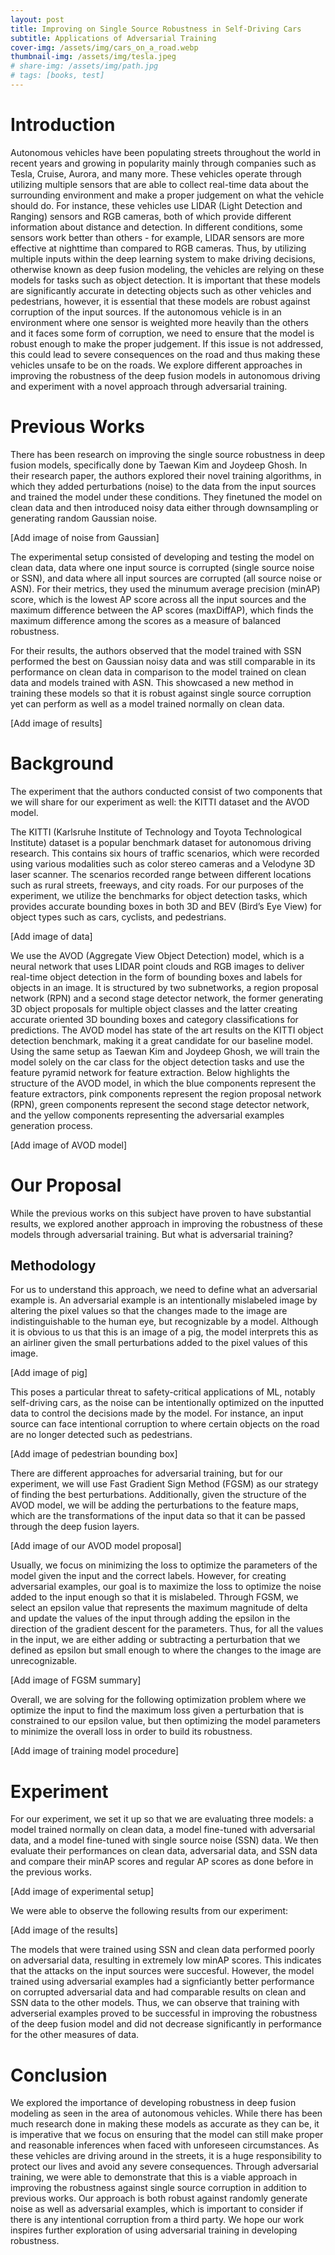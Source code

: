 ```yaml
---
layout: post
title: Improving on Single Source Robustness in Self-Driving Cars
subtitle: Applications of Adversarial Training 
cover-img: /assets/img/cars_on_a_road.webp
thumbnail-img: /assets/img/tesla.jpeg
# share-img: /assets/img/path.jpg
# tags: [books, test]
---
```


# Introduction

Autonomous vehicles have been populating streets throughout the world in recent years and growing in popularity mainly through companies such as Tesla, Cruise, Aurora, and many more. These vehicles operate through utilizing multiple sensors that are able to collect real-time data about the surrounding environment and make a proper judgement on what the vehicle should do. For instance, these vehicles use LIDAR (Light Detection and Ranging) sensors and RGB cameras, both of which provide different information about distance and detection. In different conditions, some sensors work better than others - for example, LIDAR sensors are more effective at nighttime than compared to RGB cameras. Thus, by utilizing multiple inputs within the deep learning system to make driving decisions, otherwise known as deep fusion modeling, the vehicles are relying on these models for tasks such as object detection. It is important that these models are significantly accurate in detecting objects such as other vehicles and pedestrians, however, it is essential that these models are robust against corruption of the input sources. If the autonomous vehicle is in an environment where one sensor is weighted more heavily than the others and it faces some form of corruption, we need to ensure that the model is robust enough to make the proper judgement. If this issue is not addressed, this could lead to severe consequences on the road and thus making these vehicles unsafe to be on the roads. We explore different approaches in improving the robustness of the deep fusion models in autonomous driving and experiment with a novel approach through adversarial training.

# Previous Works

There has been research on improving the single source robustness in deep fusion models, specifically done by Taewan Kim and Joydeep Ghosh. In their research paper, the authors explored their novel training algorithms, in which they added perturbations (noise) to the data from the input sources and trained the model under these conditions. They finetuned the model on clean data and then introduced noisy data either through downsampling or generating random Gaussian noise. 

[Add image of noise from Gaussian]

The experimental setup consisted of developing and testing the model on clean data, data where one input source is corrupted (single source noise or SSN), and data where all input sources are corrupted (all source noise or ASN). For their metrics, they used the minumum average precision (minAP) score, which is the lowest AP score across all the input sources and the maximum difference between the AP scores (maxDiffAP), which finds the maximum difference among the scores as a measure of balanced robustness.

For their results, the authors observed that the model trained with SSN performed the best on Gaussian noisy data and was still comparable in its performance on clean data in comparison to the model trained on clean data and models trained with ASN. This showcased a new method in training these models so that it is robust against single source corruption yet can perform as well as a model trained normally on clean data. 

[Add image of results]

# Background

The experiment that the authors conducted consist of two components that we will share for our experiment as well: the KITTI dataset and the AVOD model. 

The KITTI (Karlsruhe Institute of Technology and Toyota Technological Institute) dataset is a popular benchmark dataset for autonomous driving research. This contains six hours of traffic scenarios, which were recorded using various modalities such as color stereo cameras and a Velodyne 3D laser scanner. The scenarios recorded range between different locations such as rural streets, freeways, and city roads. For our purposes of the experiment, we utilize the benchmarks for object detection tasks, which provides accurate bounding boxes in both 3D and BEV (Bird’s Eye View) for object types such as cars, cyclists, and pedestrians. 

[Add image of data]

We use the AVOD (Aggregate View Object Detection) model, which is a neural network that uses LIDAR point clouds and RGB images to deliver real-time object detection in the form of bounding boxes and labels for objects in an image. It is structured by two subnetworks, a region proposal network (RPN) and a second stage detector network, the former generating 3D object proposals for multiple object classes and the latter creating accurate oriented 3D bounding boxes and category classifications for predictions. The AVOD model has state of the art results on the KITTI object detection benchmark, making it a great candidate for our baseline model. Using the same setup as Taewan Kim and Joydeep Ghosh, we will train the model solely on the car class for the object detection tasks and use the feature pyramid network for feature extraction. Below highlights the structure of the AVOD model, in which the blue components represent the feature extractors, pink components represent the region proposal network (RPN), green components represent the second stage detector network, and the yellow components representing the adversarial examples generation process.

[Add image of AVOD model]

# Our Proposal

While the previous works on this subject have proven to have substantial results, we explored another approach in improving the robustness of these models through adversarial training. But what is adversarial training?

## Methodology

For us to understand this approach, we need to define what an adversarial example is. An adversarial example is an intentionally mislabeled image by altering the pixel values so that the changes made to the image are indistinguishable to the human eye, but recognizable by a model. Although it is obvious to us that this is an image of a pig, the model interprets this as an airliner given the small perturbations added to the pixel values of this image. 

[Add image of pig]

This poses a particular threat to safety-critical applications of ML, notably self-driving cars, as the noise can be intentionally optimized on the inputted data to control the decisions made by the model. For instance, an input source can face intentional corruption to where certain objects on the road are no longer detected such as pedestrians. 

[Add image of pedestrian bounding box]

There are different approaches for adversarial training, but for our experiment, we will use Fast Gradient Sign Method (FGSM) as our strategy of finding the best perturbations. Additionally, given the structure of the AVOD model, we will be adding the perturbations to the feature maps, which are the transformations of the input data so that it can be passed through the deep fusion layers. 

[Add image of our AVOD model proposal]

Usually, we focus on minimizing the loss to optimize the parameters of the model given the input and the correct labels. However, for creating adversarial examples, our goal is to maximize the loss to optimize the noise added to the input enough so that it is mislabeled. Through FGSM, we select an epsilon value that represents the maximum magnitude of delta and update the values of the input through adding the epsilon in the direction of the gradient descent for the parameters. Thus, for all the values in the input, we are either adding or subtracting a perturbation that we defined as epsilon but small enough to where the changes to the image are unrecognizable. 

[Add image of FGSM summary]

Overall, we are solving for the following optimization problem where we optimize the input to find the maximum loss given a perturbation that is constrained to our epsilon value, but then optimizing the model parameters to minimize the overall loss in order to build its robustness.

[Add image of training model procedure]

# Experiment

For our experiment, we set it up so that we are evaluating three models: a model trained normally on clean data, a model fine-tuned with adversarial data, and a model fine-tuned with single source noise (SSN) data. We then evaluate their performances on clean data, adversarial data, and SSN data and compare their minAP scores and regular AP scores as done before in the previous works.   

[Add image of experimental setup]

We were able to observe the following results from our experiment:

[Add image of the results]

The models that were trained using SSN and clean data performed poorly on adversarial data, resulting in extremely low minAP scores. This indicates that the attacks on the input sources were succesful. However, the model trained using adversarial examples had a signficiantly better performance on corrupted adversarial data and had comparable results on clean and SSN data to the other models. Thus, we can observe that training with adverserial examples proved to be successful in improving the robustness of the deep fusion model and did not decrease significantly in performance for the other measures of data. 

# Conclusion

We explored the importance of developing robustness in deep fusion modeling as seen in the area of autonomous vehicles. While there has been much research done in making these models as accurate as they can be, it is imperative that we focus on ensuring that the model can still make proper and reasonable inferences when faced with unforeseen circumstances. As these vehicles are driving around in the streets, it is a huge responsibility to protect our lives and avoid any severe consequences. Through adversarial training, we were able to demonstrate that this is a viable approach in improving the robustness against single source corruption in addition to previous works. Our approach is both robust against randomly generate noise as well as adversarial examples, which is important to consider if there is any intentional corruption from a third party. We hope our work inspires further exploration of using adversarial training in developing robustness.
